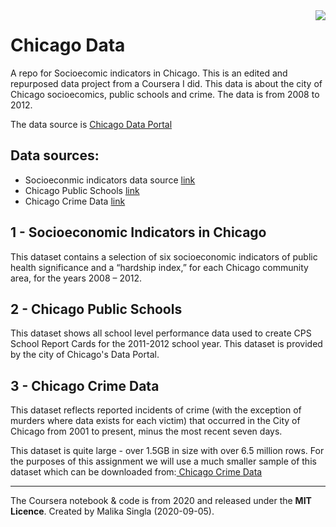 <img align='right' src='https://user-images.githubusercontent.com/55933131/155010579-1ba82445-298c-4746-8f1a-8b368754f780.png'>


# Chicago Data

A repo for Socioecomic indicators in Chicago. This is an edited and repurposed data project from a Coursera I did. 
This data is about the city of Chicago socioecomics, 
public schools and crime. The data is from 2008 to 2012.

The data source is [Chicago Data Portal](https://data.cityofchicago.org/Health-Human-Services/Census-Data-Selected-socioeconomic-indicators-in-C/kn9c-c2s2?cm_mmc=Email_Newsletter-_-Developer_Ed%2BTech-_-WW_WW-_-SkillsNetwork-Courses-IBMDeveloperSkillsNetwork-DB0201EN-SkillsNetwork-20127838&cm_mmca1=000026UJ&cm_mmca2=10006555&cm_mmca3=M12345678&cvosrc=email.Newsletter.M12345678&cvo_campaign=000026UJ&cm_mmc=Email_Newsletter-_-Developer_Ed%2BTech-_-WW_WW-_-SkillsNetwork-Courses-IBMDeveloperSkillsNetwork-DB0201EN-SkillsNetwork-20127838&cm_mmca1=000026UJ&cm_mmca2=10006555&cm_mmca3=M12345678&cvosrc=email.Newsletter.M12345678&cvo_campaign=000026UJ)

## Data sources:
- Socioeconmic indicators data source [link](https://data.cityofchicago.org/Health-Human-Services/Census-Data-Selected-socioeconomic-indicators-in-C/kn9c-c2s2)
- Chicago Public Schools [link](https://data.cityofchicago.org/Education/Chicago-Public-Schools-Progress-Report-Cards-2011-/9xs2-f89t)
- Chicago Crime Data [link](https://data.cityofchicago.org/Public-Safety/Crimes-2001-to-Present/ijzp-q8t2)



## 1 - Socioeconomic Indicators in Chicago

This dataset contains a selection of six socioeconomic indicators of public health significance and a “hardship index,” for each Chicago community area, for the years 2008 – 2012.

## 2 - Chicago Public Schools

This dataset shows all school level performance data used to create CPS School Report Cards for the 2011-2012 school year. This dataset is provided by the city of Chicago's Data Portal.

## 3 - Chicago Crime Data

This dataset reflects reported incidents of crime (with the exception of murders where data exists for each victim) that occurred in the City of Chicago from 2001 to present, minus the most recent seven days. 

This dataset is quite large - over 1.5GB in size with over 6.5 million rows. For the purposes of this assignment we will use a much smaller sample of this dataset which can be downloaded from:<a href="https://cf-courses-data.s3.us.cloud-object-storage.appdomain.cloud/IBMDeveloperSkillsNetwork-DB0201EN-SkillsNetwork/labs/FinalModule_SKO/data/Chicago_Crime_Data-v2.csv" target="_blank"> Chicago Crime Data </a>





---
The Coursera notebook & code is from 2020 and released under the **MIT Licence**. Created by Malika Singla (2020-09-05).
